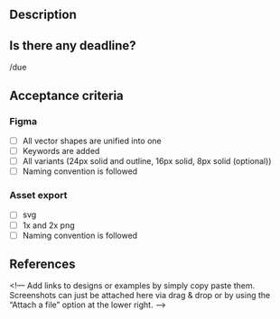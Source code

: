 ## Description
<!-- Any additional information that is helpful to understand which message the icon should convey -->

## Is there any deadline?
<!-- Please explain if there is any deadline and the reason -->
<!-- fill the date with the next action -->
/due

## Acceptance criteria
### Figma
- [ ] All vector shapes are unified into one
- [ ] Keywords are added
- [ ] All variants (24px solid and outline, 16px solid, 8px solid (optional))
- [ ] Naming convention is followed 

### Asset export
- [ ] svg
- [ ] 1x and 2x png
- [ ] Naming convention is followed

## References
<!— Add links to designs or examples by simply copy paste them. Screenshots can just be attached here via drag & drop or by using the “Attach a file” option at the lower right. —>
